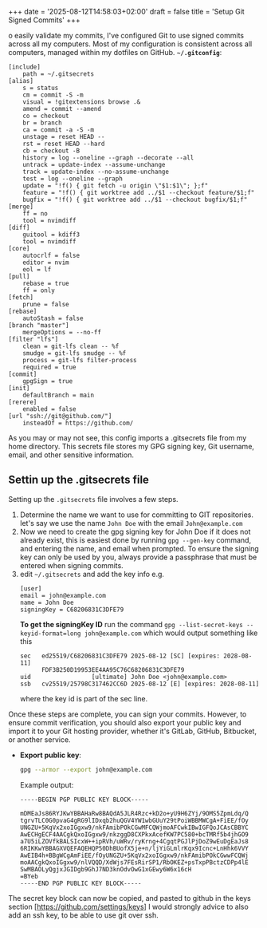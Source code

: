 +++
date = '2025-08-12T14:58:03+02:00'
draft = false
title = 'Setup Git Signed Commits'
+++

o easily validate my commits, I've configured Git to use signed commits across all my computers. 
Most of my configuration is consistent across all computers, managed within my dotfiles on GitHub.
**`~/.gitconfig`**:
```ini,config
[include]
	path = ~/.gitsecrets
[alias]
	s = status
	cm = commit -S -m
	visual = !gitextensions browse .&
	amend = commit --amend
	co = checkout
	br = branch
	ca = commit -a -S -m
	unstage = reset HEAD --
	rst = reset HEAD --hard
	cb = checkout -B
	history = log --oneline --graph --decorate --all
	untrack = update-index --assume-unchange
	track = update-index --no-assume-unchange
	test = log --oneline --graph
	update = "!f() { git fetch -u origin \"$1:$1\"; };f"
	feature = "!f() { git worktree add ../$1 --checkout feature/$1;f"
	bugfix = "!f() { git worktree add ../$1 --checkout bugfix/$1;f"
[merge]
	ff = no
	tool = nvimdiff
[diff]
	guitool = kdiff3
	tool = nvimdiff
[core]
	autocrlf = false
	editor = nvim
	eol = lf
[pull]
	rebase = true
	ff = only
[fetch]
	prune = false
[rebase]
	autoStash = false
[branch "master"]
	mergeOptions = --no-ff
[filter "lfs"]
	clean = git-lfs clean -- %f
	smudge = git-lfs smudge -- %f
	process = git-lfs filter-process
	required = true
[commit]
    gpgSign = true
[init]
	defaultBranch = main
[rerere]
	enabled = false
[url "ssh://git@github.com/"]
	insteadOf = https://github.com/
```
As you may or may not see, this config imports a .gitsecrets file from my home directory. This secrets file stores my GPG signing key, Git username, email, and other sensitive information.
## Settin up the .gitsecrets file
Setting up the `.gitsecrets` file involves a few steps.
1. Determine the name we want to use for committing to GIT repositories. let's say we use the name `John Doe` with the email `John@example.com`
2. Now we need to create the gpg signing key for John Doe if it does not already exist, this is easiest done by running `gpg --gen-key` command, and entering the name, and email when prompted. To ensure the signing key can only be used by you, always provide a passphrase that must be entered when signing commits.
3. edit `~/.gitsecrets` and add the key info e.g.
   ```ini,config
   [user]
   email = john@example.com
   name = John Doe
   signingKey = C68206831C3DFE79
   ```
   **To get the signingKey ID** run the command `gpg --list-secret-keys --keyid-format=long john@example.com` which would output something like this
   ```
   sec   ed25519/C68206831C3DFE79 2025-08-12 [SC] [expires: 2028-08-11]
         FDF3B250D19953EE4AA95C76C68206831C3DFE79
   uid                 [ultimate] John Doe <john@example.com>
   ssb   cv25519/25798C317462CC6D 2025-08-12 [E] [expires: 2028-08-11]

   ```
   where the key id is part of the sec line.

Once these steps are complete, you can sign your commits. However, to ensure commit verification, you should also export your public key and import it to your Git hosting provider, whether it's GitLab, GitHub, Bitbucket, or another service.
- **Export public key**:
  ```bash
  gpg --armor --export john@example.com
  ```
  Example output:
  ```pubkey
  -----BEGIN PGP PUBLIC KEY BLOCK-----
  
  mDMEaJs86RYJKwYBBAHaRw8BAQdA5JLR4Rzc+kD2o+yU9H6ZYj/9OMS5ZpmLdq/Q
  tgrvTLC0G0pvaG4gRG9lIDxqb2huQGV4YW1wbGUuY29tPoiWBBMWCgA+FiEE/fOy
  UNGZU+5KqVx2xoIGgxw9/nkFAmibPOkCGwMFCQWjmoAFCwkIBwIGFQoJCAsCBBYC
  AwECHgECF4AACgkQxoIGgxw9/nkzggD8CXPkxAcefKW7PC580+bcTMRf5b4jhGO9
  a7U5iLZOVfkBALSIcxW++ipRVh/uWRv/ryKrng+4CgqtPGJlPjDoZ9wEuDgEaJs8
  6RIKKwYBBAGXVQEFAQEHQP50DhBUofX5je+n/ljYiGLmlrKqx9Icnc+LnHhk6VVY
  AwEIB4h+BBgWCgAmFiEE/fOyUNGZU+5KqVx2xoIGgxw9/nkFAmibPOkCGwwFCQWj
  moAACgkQxoIGgxw9/nlVQQD/XdWjs7FEsRirSP1/RbOKEZ+psTxpPBctzCDPp4lE
  SwMBAOLyQgjxJGIDgb9GhJ7ND3knOdvOwG1xGEwy6W6x16cH
  =BYeb
  -----END PGP PUBLIC KEY BLOCK-----
  ```
The secret key block can now be copied, and pasted to github in the keys section [https://github.com/settings/keys] I would strongly advice to also add an ssh key, to be able to use git over ssh.
